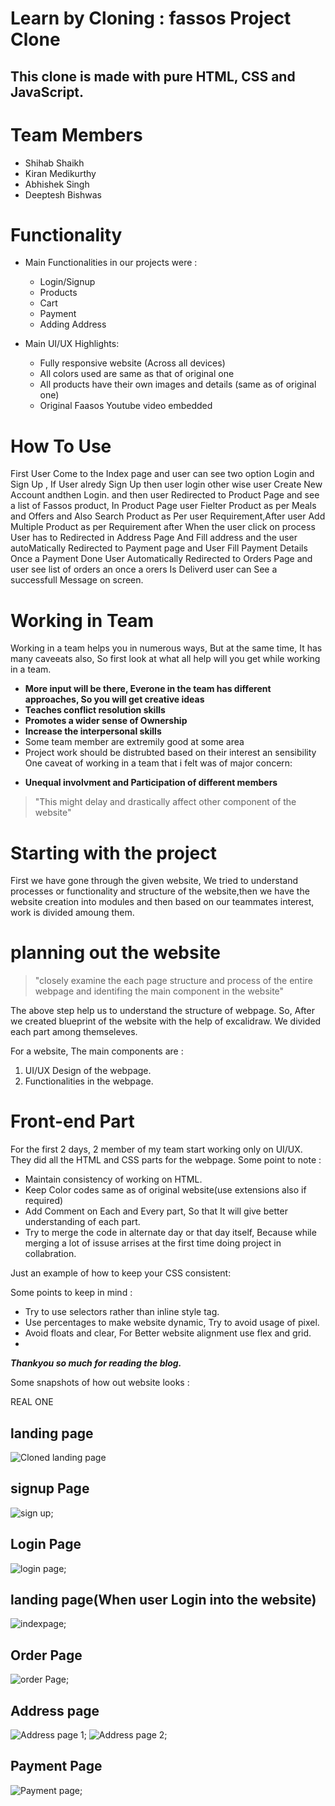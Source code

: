 # Learn by Cloning : fassos Project Clone
## This clone is made with pure HTML, CSS and JavaScript.

# Team Members
   * Shihab Shaikh
   * Kiran Medikurthy
   * Abhishek Singh
   * Deeptesh Bishwas



# Functionality
* Main Functionalities in our projects were :
    * Login/Signup
    * Products
    * Cart
    * Payment
    * Adding Address
     
     
 * Main UI/UX Highlights:
      * Fully responsive website (Across all devices)
      * All colors used are same as that of original one
      * All products have their own images and details (same as of original one)
      * Original Faasos Youtube video embedded
         
# How To Use

First User Come to the Index page and user can see two option Login and Sign Up , If User alredy Sign Up then user login other wise user Create New Account andthen Login.
and then user Redirected to Product Page and see a list of Fassos product, In Product Page user Fielter Product as per Meals and Offers and Also Search Product 
as Per user Requirement,After user Add Multiple Product as per Requirement after When the user click on process User has to Redirected in Address Page And
Fill address and the user autoMatically Redirected to Payment page and User Fill Payment Details Once a Payment Done User Automatically Redirected to Orders Page and user see list of orders an once a orers Is Deliverd user can See a successfull Message on screen.


# Working in Team

Working in a team helps you in numerous ways, But at the same time, It has many caveeats also, So first look at what all help will you get while working in a team.

- **More input will be there, Everone in the team has different approaches, So you will get creative ideas**
- **Teaches conflict resolution skills**
- **Promotes a wider sense of Ownership**
- **Increase the interpersonal skills**
- Some team member are extremily good at some area
- Project work should be distrubted based on their interest an sensibility
One caveat of working in a team that i felt was of major concern:
* **Unequal involvment and Participation of different members**
>"This might delay and drastically affect other component of the website"
# Starting with the project
First we have gone through the given website, We tried to understand processes or functionality and structure of the website,then we have the website creation into modules and then based on our teammates interest, work is divided amoung them.

# planning out the website
> "closely examine the each page structure and process of the entire webpage and identifing the main component in the website"

The above step help us to understand the structure of webpage.
So, After we created blueprint of the website with the help of excalidraw. We divided each part among themseleves.

For a website, The main components are :
1. UI/UX Design of the webpage.
2. Functionalities in the webpage.

# Front-end Part
For the first 2 days, 2 member of my team start working only on UI/UX. They did all the HTML and CSS parts for the webpage. Some point to note :
* Maintain consistency of working on HTML.
* Keep Color codes  same as of original website(use extensions also if required)
* Add Comment on Each and Every part, So that It will give better understanding of each part.
* Try to merge the code in alternate day or that day itself, Because while merging a lot of issuse arrises at the first time doing project in collabration.

Just an example of how to keep your CSS consistent:

Some points to keep in mind : 
*   Try to use selectors rather than inline style tag.
* Use percentages to make website dynamic, Try to avoid usage of pixel.
* Avoid floats and clear, For Better website alignment use flex and grid.
* 
***Thankyou so much for reading the blog.***




Some snapshots of how out website looks : 

REAL ONE
## landing page
![Cloned landing page](https://github.com/kirankumar-medikurthy/MasaiProject-Unit-2/blob/main/scrrenshort/landing-page.png) 
## signup Page
![sign up](https://github.com/kirankumar-medikurthy/MasaiProject-Unit-2/blob/main/scrrenshort/sign-up.png);
## Login Page
![login page](https://github.com/kirankumar-medikurthy/MasaiProject-Unit-2/blob/main/scrrenshort/login.png);
## landing page(When user Login into the website)
![indexpage](https://github.com/kirankumar-medikurthy/MasaiProject-Unit-2/blob/main/scrrenshort/index-page.png);
## Order Page
![order Page](https://github.com/kirankumar-medikurthy/MasaiProject-Unit-2/blob/main/scrrenshort/order%20page.png);
## Address page
![Address page 1](https://github.com/kirankumar-medikurthy/MasaiProject-Unit-2/blob/main/scrrenshort/address%20page.png);
![Address page 2](https://github.com/kirankumar-medikurthy/MasaiProject-Unit-2/blob/main/scrrenshort/address%20page%202.png);
## Payment Page
![Payment page](https://github.com/kirankumar-medikurthy/MasaiProject-Unit-2/blob/main/scrrenshort/payment%20page.png);


  
